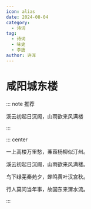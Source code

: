 ```yaml
---
icon: alias
date: 2024-08-04
category:
  - 诗词
tag:
  - 诗词
  - 咏史
  - 李唐
author: 许浑
---
```


# 咸阳城东楼

::: note  推荐

溪云初起日沉阁，山雨欲来风满楼

:::

<!-- more -->

::: center

一上高楼万里愁，蒹葭杨柳似汀州。

溪云初起日沉阁，山雨欲来风满楼。

鸟下绿芜秦苑夕，蝉鸣黄叶汉宫秋。

行人莫问当年事，故国东来渭水流。

:::